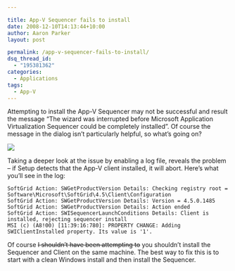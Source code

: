 ```yaml
---

title: App-V Sequencer fails to install
date: 2008-12-10T14:13:44+10:00
author: Aaron Parker
layout: post

permalink: /app-v-sequencer-fails-to-install/
dsq_thread_id:
  - "195381362"
categories:
  - Applications
tags:
  - App-V
---
```

Attempting to install the App-V Sequencer may not be successful and result the message “The wizard was interrupted before Microsoft Application Virtualization Sequencer could be completely installed”. Of course the message in the dialog isn’t particularly helpful, so what’s going on?

![]({{site.baseurl}}/media/2008/12/sequencerinstallerror.png)

Taking a deeper look at the issue by enabling a log file, reveals the problem – if Setup detects that the App-V client installed, it will abort. Here’s what you’ll see in the log:

```
SoftGrid Action: SWGetProductVersion Details: Checking registry root = Software\Microsoft\SoftGrid\4.5\Client\Configuration  
SoftGrid Action: SWGetProductVersion Details: Version = 4.5.0.1485  
SoftGrid Action: SWGetProductVersion Details: Action ended  
SoftGrid Action: SWISequencerLaunchConditions Details: Client is installed, rejecting sequencer install  
MSI (c) (A8!00) [11:39:16:780]: PROPERTY CHANGE: Adding SWIClientInstalled property. Its value is '1'.
```

Of course <span style="text-decoration: line-through;">I shouldn’t have been attempting to</span> you shouldn’t install the Sequencer and Client on the same machine. The best way to fix this is to start with a clean Windows install and then install the Sequencer.